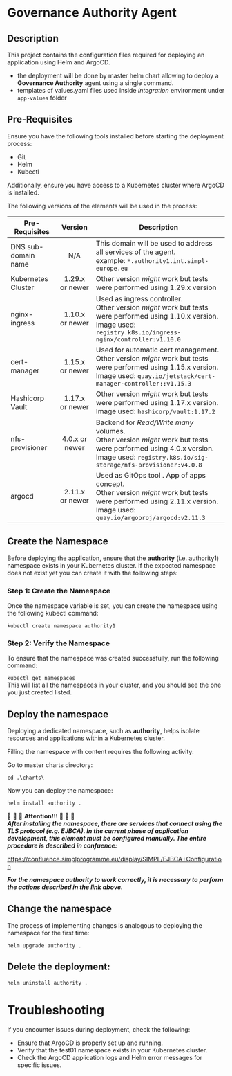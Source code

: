 # Governance Authority Agent

## Description
This project contains the configuration files required for deploying an application using Helm and ArgoCD. 
- the deployment will be done by master helm chart allowing to deploy a **Governance Authority** agent using a single command.
- templates of values.yaml files used inside *Integration* environment under `app-values` folder

## Pre-Requisites

Ensure you have the following tools installed before starting the deployment process:
- Git
- Helm
- Kubectl

Additionally, ensure you have access to a Kubernetes cluster where ArgoCD is installed.

The following versions of the elements will be used in the process:

| Pre-Requisites         |     Version     | Description                                                                                                                                     |
| ---------------------- |     :-----:     | ----------------------------------------------------------------------------------------------------------------------------------------------- |
| DNS sub-domain name    |       N/A       | This domain will be used to address all services of the agent. <br/> example: `*.authority1.int.simpl-europe.eu`                            |  
| Kubernetes Cluster     | 1.29.x or newer | Other version *might* work but tests were performed using 1.29.x version                                                                        |
| nginx-ingress          | 1.10.x or newer | Used as ingress controller. <br/> Other version *might* work but tests were performed using 1.10.x version. <br/> Image used: `registry.k8s.io/ingress-nginx/controller:v1.10.0`  |
| cert-manager           | 1.15.x or newer | Used for automatic cert management. <br/> Other version *might* work but tests were performed using 1.15.x version. <br/> Image used: `quay.io/jetstack/cert-manager-controller::v1.15.3` |
| Hashicorp Vault        | 1.17.x or newer | Other version *might* work but tests were performed using 1.17.x version. <br/> Image used: `hashicorp/vault:1.17.2`                            |
| nfs-provisioner        | 4.0.x or newer  | Backend for *Read/Write many* volumes. <br/> Other version *might* work but tests were performed using 4.0.x version. <br/> Image used: `registry.k8s.io/sig-storage/nfs-provisioner:v4.0.8` |
| argocd                 | 2.11.x or newer | Used as GitOps tool . App of apps concept. <br/> Other version *might* work but tests were performed using 2.11.x version. <br/> Image used: `quay.io/argoproj/argocd:v2.11.3` |


## Create the Namespace
Before deploying the application, ensure that the **authority** (i.e. authority1) namespace exists in your Kubernetes cluster. If the expected namespace does not exist yet you can create it with the following steps:

### Step 1: Create the Namespace
Once the namespace variable is set, you can create the namespace using the following kubectl command:

`kubectl create namespace authority1`

### Step 2: Verify the Namespace
To ensure that the namespace was created successfully, run the following command:

`kubectl get namespaces`
<br/>This will list all the namespaces in your cluster, and you should see the one you just created listed.

## Deploy the namespace
Deploying a dedicated namespace, such as **authority**, helps isolate resources and applications within a Kubernetes cluster.

Filling the namespace with content requires the following activity:

Go to master charts directory:

`cd .\charts\`

Now you can deploy the namespace:

`helm install authority . `

:rotating_light: :rotating_light: :rotating_light: **Attention!!!** :rotating_light: :rotating_light: :rotating_light: <br>
<b><i>After installing the namespace, there are services that connect using the TLS protocol (e.g. EJBCA). In the current phase of application development, this element must be configured manually.
The entire procedure is described in confuence:</i></b>

https://confluence.simplprogramme.eu/display/SIMPL/EJBCA+Configuration

<b><i>For the namespace authority to work correctly, it is necessary to perform the actions described in the link above.</i></b>

## Change the namespace

The process of implementing changes is analogous to deploying the namespace for the first time:

`helm upgrade authority . `

## Delete the deployment:

`helm uninstall authority .` 


# Troubleshooting
If you encounter issues during deployment, check the following:

- Ensure that ArgoCD is properly set up and running.
- Verify that the test01 namespace exists in your Kubernetes cluster.
- Check the ArgoCD application logs and Helm error messages for specific issues.
